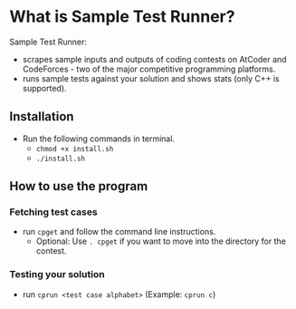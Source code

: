# What is Sample Test Runner?

Sample Test Runner:

- scrapes sample inputs and outputs of coding contests on AtCoder and CodeForces - two of the major
  competitive programming platforms.
- runs sample tests against your solution and shows stats (only C++ is supported).

## Installation

- Run the following commands in terminal.
  - `chmod +x install.sh`
  - `./install.sh`

## How to use the program

### Fetching test cases

- run `cpget` and follow the command line instructions.
  - Optional: Use `. cpget` if you want to move into the directory for the contest.

### Testing your solution

- run `cprun <test case alphabet>` (Example: `cprun c`)
